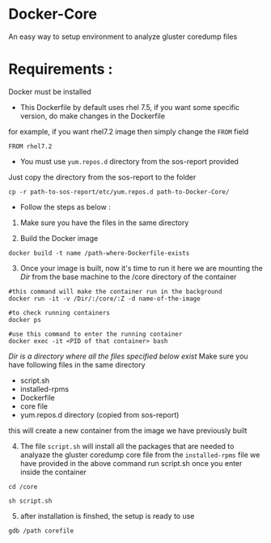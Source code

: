 # Docker-Core
An easy way to setup environment to analyze gluster coredump files


# Requirements :
 Docker must be installed

- This Dockerfile by default uses rhel 7.5, if you want some specific version, do make changes in the Dockerfile

 for example, if you want rhel7.2 image then simply change the `FROM` field
~~~
FROM rhel7.2
~~~

- You must use `yum.repos.d` directory from the sos-report provided

Just copy the directory from the sos-report to the folder 

~~~
cp -r path-to-sos-report/etc/yum.repos.d path-to-Docker-Core/ 
~~~

- Follow the steps as below :

1. Make sure you have the files in the same directory

2. Build the Docker image
~~~
docker build -t name /path-where-Dockerfile-exists
~~~
3. Once your image is built, now it's time to run it
here we are mounting the *Dir* from the base machine to the /core directory of the container

~~~
#this command will make the container run in the background
docker run -it -v /Dir/:/core/:Z -d name-of-the-image

#to check running containers
docker ps

#use this command to enter the running container
docker exec -it <PID of that container> bash
~~~
*Dir is a directory where all the files specified below exist*
Make sure you have following files in the same directory
- script.sh
- installed-rpms
- Dockerfile
- core file
- yum.repos.d directory (copied from sos-report)

this will create a new container from the image we have previously built

4. The file `script.sh` will install all the packages that are needed to analyaze the gluster coredump core file from the `installed-rpms` file we have provided in the above command
run script.sh once you enter inside the container
~~~
cd /core

sh script.sh
~~~
5. after installation is finshed, the setup is ready to use 

~~~
gdb /path corefile
~~~
